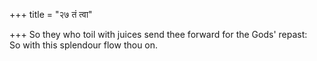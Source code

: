 +++
title = "२७ तं त्वा"

+++
So they who toil with juices send thee forward for the Gods' repast:  
     So with this splendour flow thou on.